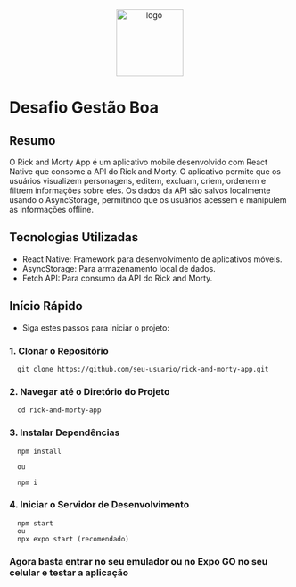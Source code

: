 <div align="center">  
  <img src="https://www.gestaoboa.com.br/beasier-1-1-1@2x.png" alt="logo" style="width:120px"></img>
</div>

# Desafio Gestão Boa

## Resumo
   O Rick and Morty App é um aplicativo mobile desenvolvido com React Native que consome a API do Rick and Morty. O aplicativo permite que os usuários visualizem personagens, editem, excluam, criem, ordenem e filtrem informações sobre eles. Os dados da API são salvos localmente usando o AsyncStorage, permitindo que os usuários acessem e manipulem as informações offline.

## Tecnologias Utilizadas
  * React Native: Framework para desenvolvimento de aplicativos móveis.
  * AsyncStorage: Para armazenamento local de dados.
  * Fetch API: Para consumo da API do Rick and Morty.

## Início Rápido

  * Siga estes passos para iniciar o projeto:

### 1. Clonar o Repositório

      git clone https://github.com/seu-usuario/rick-and-morty-app.git

### 2. Navegar até o Diretório do Projeto

      cd rick-and-morty-app

### 3. Instalar Dependências

      npm install
      
      ou

      npm i

### 4. Iniciar o Servidor de Desenvolvimento

      npm start
      ou
      npx expo start (recomendado)

### Agora basta entrar no seu emulador ou no Expo GO no seu celular e testar a aplicação